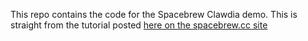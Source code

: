 This repo contains the code for the Spacebrew Clawdia demo. This is straight from the tutorial posted [here on the spacebrew.cc site](http://docs.spacebrew.cc/tutorials/2013/1/31/heres-clawdia-the-robotic-servo-controlled-claw)
